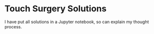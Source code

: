 # Touch Surgery Solutions
I have put all solutions in a Jupyter notebook, so can explain my thought process.
